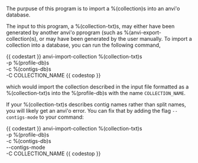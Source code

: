 The purpuse of this program is to import a %(collection)s into an anvi'o database.

The input to this program, a %(collection-txt)s, may either have been generated by another anvi'o pprogram (such as %(anvi-export-collection)s), or may have been generated by the user manually. To import a collection into a database, you can run the following command, 

{{ codestart }}
anvi-import-collection %(collection-txt)s \
                       -p %(profile-db)s \
                       -c %(contigs-db)s \
                       -C COLLECTION_NAME
{{ codestop }}

which would import the collection described in the input file formatted as a %(collection-txt)s into the %(profile-db)s with the name `COLLECTION_NAME`.

If your %(collection-txt)s describes contig names rather than split names, you will likely get an anvi'o error. You can fix that by adding the flag `--contigs-mode` to your command:

{{ codestart }}
anvi-import-collection %(collection-txt)s \
                       -p %(profile-db)s \
                       -c %(contigs-db)s \
                       --contigs-mode \
                       -C COLLECTION_NAME
{{ codestop }}